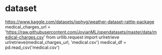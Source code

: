 # dataset
https://www.kaggle.com/datasets/jsphyg/weather-dataset-rattle-package
medical_charges_url = 'https://raw.githubusercontent.com/JovianML/opendatasets/master/data/medical-charges.csv'
from urllib.request import urlretrieve
urlretrieve(medical_charges_url, 'medical.csv')
medical_df = pd.read_csv('medical.csv')